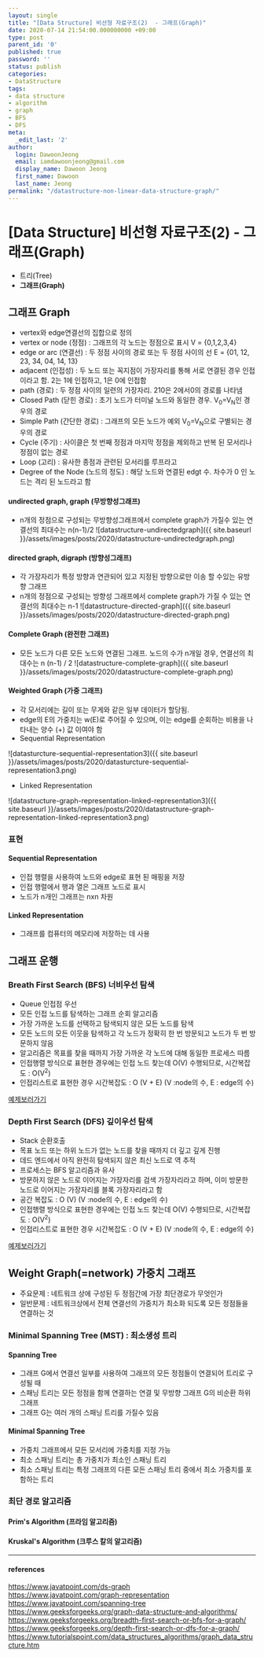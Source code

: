 ```yaml
---
layout: single
title: "[Data Structure] 비선형 자료구조(2)  - 그래프(Graph)"
date: 2020-07-14 21:54:00.000000000 +09:00
type: post
parent_id: '0'
published: true
password: ''
status: publish
categories:
- DataStructure
tags:
- data structure
- algorithm
- graph
- BFS
- DFS
meta:
  _edit_last: '2'
author:
  login: DawoonJeong
  email: iamdawoonjeong@gmail.com
  display_name: Dawoon Jeong
  first_name: Dawoon
  last_name: Jeong
permalink: "/datastructure-non-linear-data-structure-graph/"
---
```

# [Data Structure] 비선형 자료구조(2)  - 그래프(Graph)
- 트리(Tree)
- **그래프(Graph)**


## 그래프 Graph
- vertex와 edge연결선의 집합으로 정의
- vertex or node (정점) : 그래프의 각 노드는 정점으로 표시   V = {0,1,2,3,4}
- edge or arc (연결선) : 두 정점 사이의 경로 또는 두 정점 사이의 선  E = {01, 12, 23, 34, 04, 14, 13}
- adjacent (인접성) : 두 노드 또는 꼭지점이 가장자리를 통해 서로 연결된 경우 인접이라고 함. 2는 1에 인접하고, 1은 0에 인접함
- path (경로) : 두 정점 사이의 일련의 가장자리. 210은 2에서0의 경로를 나타냄
- Closed Path (닫힌 경로) : 초기 노드가 터미널 노드와 동일한 경우. V<sub>0</sub>=V<sub>N</sub>인 경우의 경로
- Simple Path (간단한 경로) : 그래프의 모든 노드가 예외 V<sub>0</sub>=V<sub>N</sub>으로 구별되는 경우의 경로
- Cycle (주기) : 사이클은 첫 번째 정점과 마지막 정점을 제외하고 반복 된 모서리나 정점이 없는 경로
- Loop (고리) : 유사한 종점과 관련된 모서리를 루프라고
- Degree of the Node (노드의 정도) :  해당 노드와 연결된 edgt 수. 차수가 0 인 노드는 격리 된 노드라고 함

#### undirected graph, graph (무방향성그래프)
- n개의 정점으로 구성되는 무방향성그래프에서 complete graph가 가질수 있는 연결선의 최대수는 n(n-1)/2
![datastructure-undirectedgraph]({{ site.baseurl }}/assets/images/posts/2020/datastructure-undirectedgraph.png)


#### directed graph, digraph (방향성그래프)
- 각 가장자리가 특정 방향과 연관되어 있고 지정된 방향으로만 이송 할 수있는 유방향 그래프
- n개의 정점으로 구성되는 방향성 그래프에서 complete graph가 가질 수 있는 연결선의 최대수는 n-1
![datastructure-directed-graph]({{ site.baseurl }}/assets/images/posts/2020/datastructure-directed-graph.png)


#### Complete Graph (완전한 그래프)  
- 모든 노드가 다른 모든 노드와 연결된 그래프. 노드의 수가 n개일 경우, 연결선의 최대수는 n (n-1) / 2
![datastructure-complete-graph]({{ site.baseurl }}/assets/images/posts/2020/datastructure-complete-graph.png)


#### Weighted Graph (가중 그래프)
- 각 모서리에는 길이 또는 무게와 같은 일부 데이터가 할당됨.  
- edge의 E의 가중치는 w(E)로 주어질 수 있으며, 이는 edge를 순회하는 비용을 나타내는 양수 (+) 값 이여야 함
- Sequential Representation


![datasturcture-sequential-representation3]({{ site.baseurl }}/assets/images/posts/2020/datasturcture-sequential-representation3.png)  


- Linked Representation


![datastructure-graph-representation-linked-representation3]({{ site.baseurl }}/assets/images/posts/2020/datastructure-graph-representation-linked-representation3.png)  



### 표현
#### Sequential Representation
- 인접 행렬을 사용하여 노드와 edge로 표현 된 매핑을 저장
- 인접 행렬에서 행과 열은 그래프 노드로 표시
- 노드가 n개인 그래프는 nxn 차원

#### Linked Representation   
- 그래프를 컴퓨터의 메모리에 저장하는 데 사용

## 그래프 운행  
### Breath First Search (BFS) 너비우선 탐색
- Queue 인접점 우선
- 모든 인접 노드를 탐색하는 그래프 순회 알고리즘
- 가장 가까운 노드를 선택하고 탐색되지 않은 모든 노드를 탐색
- 모든 노드의 모든 이웃을 탐색하고 각 노드가 정확히 한 번 방문되고 노드가 두 번 방문하지 않음
- 알고리즘은 목표를 찾을 때까지 가장 가까운 각 노드에 대해 동일한 프로세스 따름
- 인접행렬 방식으로 표현한 경우에는 인접 노드 찾는데 O(V) 수행되므로, 시간복잡도 : O(V<sup>2</sup>)
- 인접리스트로 표현한 경우 시간복잡도 : O (V + E) (V :node의 수, E : edge의 수)



[예제보러가기](https://www.javatpoint.com/breadth-first-search-algorithm)


### Depth First Search (DFS) 깊이우선 탐색
- Stack 순환호출
- 목표 노드 또는 하위 노드가 없는 노드를 찾을 때까지 더 깊고 깊게 진행
- 데드 엔드에서 아직 완전히 탐색되지 않은 최신 노드로 역 추적
- 프로세스는 BFS 알고리즘과 유사
- 방문하지 않은 노드로 이어지는 가장자리를 검색 가장자리라고 하며, 이미 방문한 노드로 이어지는 가장자리를 블록 가장자리라고 함
- 공간 복잡도 : O (V)  (V :node의 수, E : edge의 수)
- 인접행렬 방식으로 표현한 경우에는 인접 노드 찾는데 O(V) 수행되므로, 시간복잡도 : O(V<sup>2</sup>)
- 인접리스트로 표현한 경우 시간복잡도 : O (V + E) (V :node의 수, E : edge의 수)

[예제보러가기](https://www.javatpoint.com/depth-first-search-algorithm)

## Weight Graph(=network) 가중치 그래프
- 주요문제 : 네트워크 상에 구성된 두 정점간에 가장 최단경로가 무엇인가
- 일반문제 : 네트워크상에서 전체 연결선의 가중치가 최소화 되도록 모든 정점들을 연결하는 것

### Minimal Spanning Tree (MST) : 최소생성 트리
#### Spanning Tree
- 그래프 G에서 연결선 일부를 사용하여 그래프의 모든 정점들이 연결되어 트리로 구성될 때
- 스패닝 트리는 모든 정점을 함께 연결하는 연결 및 무방향 그래프 G의 비순환 하위 그래프
- 그래프 G는 여러 개의 스패닝 트리를 가질수 있음

#### Minimal Spanning Tree
- 가중치 그래프에서 모든 모서리에 가중치를 지정 가능  
- 최소 스패닝 트리는 총 가중치가 최소인 스패닝 트리
- 최소 스패닝 트리는 특정 그래프의 다른 모든 스패닝 트리 중에서 최소 가중치를 포함하는 트리

### 최단 경로 알고리즘
#### Prim's Algorithm (프라임 알고리즘)
#### Kruskal's Algorithm (크루스 칼의 알고리즘)


---
#### references
<https://www.javatpoint.com/ds-graph>  
<https://www.javatpoint.com/graph-representation>  
<https://www.javatpoint.com/spanning-tree>  
<https://www.geeksforgeeks.org/graph-data-structure-and-algorithms/>  
<https://www.geeksforgeeks.org/breadth-first-search-or-bfs-for-a-graph/>  
<https://www.geeksforgeeks.org/depth-first-search-or-dfs-for-a-graph/>  
<https://www.tutorialspoint.com/data_structures_algorithms/graph_data_structure.htm>  
